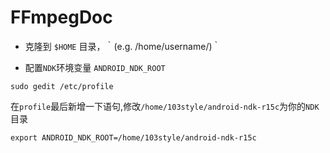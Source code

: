 # FFmpegDoc

* 克隆到 `$HOME` 目录，｀(e.g.  /home/username/)｀

* 配置`NDK`环境变量 `ANDROID_NDK_ROOT`
```
sudo gedit /etc/profile
```

在`profile`最后新增一下语句,修改`/home/103style/android-ndk-r15c`为你的`NDK`目录
```
export ANDROID_NDK_ROOT=/home/103style/android-ndk-r15c
```
